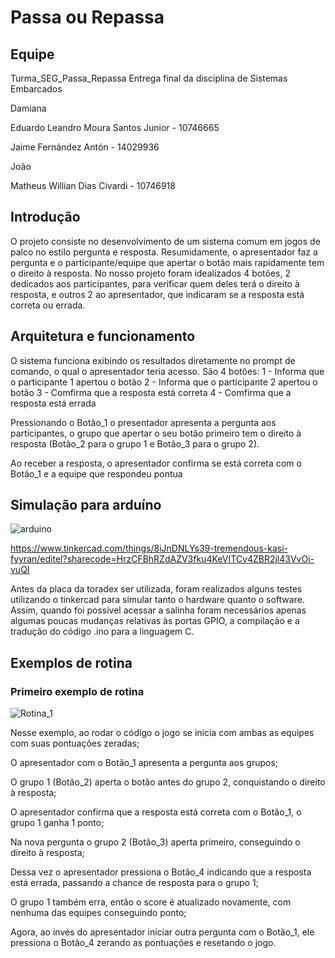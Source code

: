 # Passa ou Repassa

## Equipe

Turma_SEG_Passa_Repassa
Entrega final da disciplina de Sistemas Embarcados

Damiana

Eduardo Leandro Moura Santos Junior - 10746665

Jaime Fernández Antón - 14029936

João

Matheus Willian Dias Civardi - 10746918

## Introdução
O projeto consiste no desenvolvimento de um sistema comum em jogos de palco no estilo pergunta e resposta. Resumidamente, o apresentador faz a pergunta e o participante/equipe que apertar o botão mais rapidamente tem o direito à resposta. No nosso projeto foram idealizados 4 botões, 2 dedicados aos participantes, para verificar quem deles terá o direito à resposta, e outros 2 ao apresentador, que indicaram se a resposta está correta ou errada.

## Arquitetura e funcionamento
O sistema funciona exibindo os resultados diretamente no prompt de comando, o qual o apresentador teria acesso. São 4 botões:
1 - Informa que o participante 1 apertou o botão
2 - Informa que o participante 2 apertou o botão
3 - Comfirma que a resposta está correta
4 - Comfirma que a resposta está errada

Pressionando o Botão_1 o presentador apresenta a pergunta aos participantes, o grupo que apertar o seu botão primeiro tem o direito à resposta (Botão_2 para o grupo 1 e Botão_3 para o grupo 2).

Ao receber a resposta, o apresentador confirma se está correta com o Botão_1 e a equipe que respondeu pontua


## Simulação para arduíno

![arduino](https://user-images.githubusercontent.com/55711155/208699131-eb9ca0cc-3d72-4f79-b624-c72c1397c393.jpg)

https://www.tinkercad.com/things/8iJnDNLYs39-tremendous-kasi-fyyran/editel?sharecode=HrzCFBhRZdAZV3fku4KeVITCv4ZBR2jl43VvOi-vuQI

Antes da placa da toradex ser utilizada, foram realizados alguns testes utilizando o tinkercad para simular tanto o hardware quanto o software.
Assim, quando foi possível acessar a salinha foram necessários apenas algumas poucas mudanças relativas às portas GPIO, a compilação e a tradução do código .ino para a linguagem C.

## Exemplos de rotina
### Primeiro exemplo de rotina 

![Rotina_1](https://user-images.githubusercontent.com/55711155/208699374-acec70f8-2f22-4988-a640-5d9b4c5c91ad.jpg)

Nesse exemplo, ao rodar o código o jogo se inicia com ambas as equipes com suas pontuações zeradas;

O apresentador com o Botão_1 apresenta a pergunta aos grupos;

O grupo 1 (Botão_2) aperta o botão antes do grupo 2, conquistando o direito à resposta;

O apresentador confirma que a resposta está correta com o Botão_1, o grupo 1 ganha 1 ponto;

Na nova pergunta o grupo 2 (Botão_3) aperta primeiro, conseguindo o direito à resposta;

Dessa vez o apresentador pressiona o Botão_4 indicando que a resposta está errada, passando a chance de resposta para o grupo 1;

O grupo 1 também erra, então o score é atualizado novamente, com nenhuma das equipes conseguindo ponto;

Agora, ao invés do apresentador iniciar outra pergunta com o Botão_1, ele pressiona o Botão_4 zerando as pontuações e resetando o jogo.
